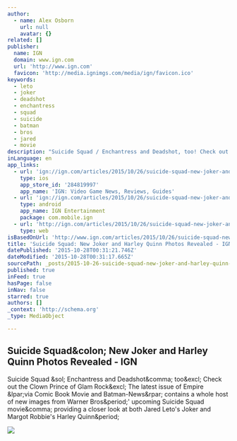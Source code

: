 ```yaml
---
author:
  - name: Alex Osborn
    url: null
    avatar: {}
related: []
publisher:
  name: IGN
  domain: www.ign.com
  url: 'http://www.ign.com'
  favicon: 'http://media.ignimgs.com/media/ign/favicon.ico'
keywords:
  - leto
  - joker
  - deadshot
  - enchantress
  - squad
  - suicide
  - batman
  - bros
  - jared
  - movie
description: "Suicide Squad / Enchantress and Deadshot, too! Check out the Clown Prince of Glam Rock! The latest issue of Empire (via Comic Book Movie and Batman-News) contains a whole host of new images from Warner Bros.' upcoming Suicide Squad movie, providing a closer look at both Jared Leto's Joker and Margot Robbie's Harley Quinn."
inLanguage: en
app_links:
  - url: 'ign://ign.com/articles/2015/10/26/suicide-squad-new-joker-and-harley-quinn-photos-revealed?%3A+ign%2Fnews+%28IGN+All+News%29'
    type: ios
    app_store_id: '284819997'
    app_name: 'IGN: Video Game News, Reviews, Guides'
  - url: 'ign://ign.com/articles/2015/10/26/suicide-squad-new-joker-and-harley-quinn-photos-revealed?%3A+ign%2Fnews+%28IGN+All+News%29'
    type: android
    app_name: IGN Entertainment
    package: com.mobile.ign
  - url: 'http://ign.com/articles/2015/10/26/suicide-squad-new-joker-and-harley-quinn-photos-revealed?%3A+ign%2Fnews+%28IGN+All+News%29'
    type: web
isBasedOnUrl: 'http://www.ign.com/articles/2015/10/26/suicide-squad-new-joker-and-harley-quinn-photos-revealed?utm_source=IGN%20hub%20page&utm_medium=IGN%20(front%20page)&utm_content=2&utm_campaign=Spotlight'
title: 'Suicide Squad: New Joker and Harley Quinn Photos Revealed - IGN'
datePublished: '2015-10-28T00:31:21.746Z'
dateModified: '2015-10-28T00:31:17.665Z'
sourcePath: _posts/2015-10-26-suicide-squad-new-joker-and-harley-quinn-photos-revealed-.md
published: true
inFeed: true
hasPage: false
inNav: false
starred: true
authors: []
_context: 'http://schema.org'
_type: MediaObject

---
```

<article style=""><h1>Suicide Squad&amp;colon; New Joker and Harley Quinn Photos Revealed - IGN</h1><p>Suicide Squad &amp;sol; Enchantress and Deadshot&amp;comma; too&amp;excl; Check out the Clown Prince of Glam Rock&amp;excl; The latest issue of Empire &amp;lpar;via Comic Book Movie and Batman-News&amp;rpar; contains a whole host of new images from Warner Bros&amp;period;' upcoming Suicide Squad movie&amp;comma; providing a closer look at both Jared Leto's Joker and Margot Robbie's Harley Quinn&amp;period;</p><img src="http://i1.wp.com/batman-news.com/wp-content/uploads/2015/10/x3626h.jpg?resize=740%2C1600&amp;quality=85&amp;strip=info" /></article>